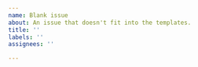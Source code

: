 ```yaml
---
name: Blank issue
about: An issue that doesn't fit into the templates.
title: ''
labels: ''
assignees: ''

---
```



